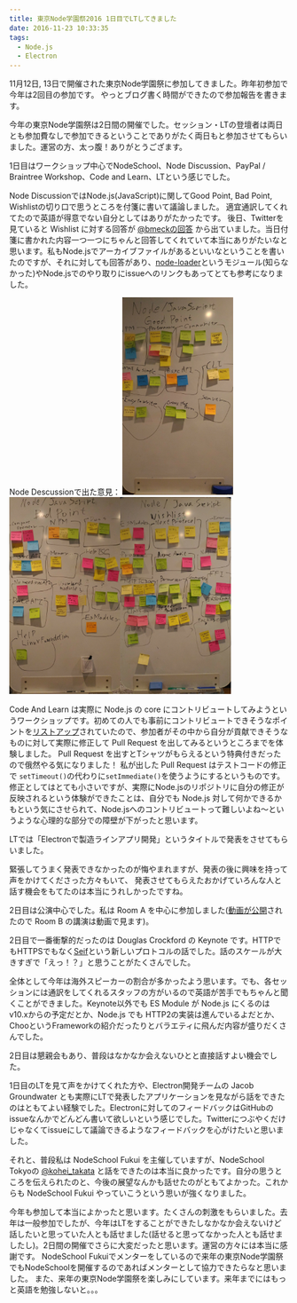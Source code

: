```yaml
---
title: 東京Node学園祭2016 1日目でLTしてきました
date: 2016-11-23 10:33:35
tags:
  - Node.js
  - Electron
---
```


11月12日, 13日で開催された東京Node学園祭に参加してきました。昨年初参加で今年は2回目の参加です。
やっとブログ書く時間ができたので参加報告を書きます。

今年の東京Node学園祭は2日間の開催でした。セッション・LTの登壇者は両日とも参加費なしで参加できるということでありがたく両日もと参加させてもらいました。運営の方、太っ腹！ありがとうござます。

1日目はワークショップ中心でNodeSchool、Node Discussion、PayPal / Braintree Workshop、Code and Learn、LTという感じでした。

Node DiscussionではNode.js(JavaScript)に関してGood Point, Bad Point, Wishlistの切り口で思うところを付箋に書いて議論しました。
適宜通訳してくれてたので英語が得意でない自分としてはありがたかったです。
後日、Twitterを見ていると Wishlist に対する回答が [@bmeckの回答](https://gist.github.com/bmeck/acfa3f54e779d718f49f9ad2ec15aff7) から出ていました。当日付箋に書かれた内容一つ一つにちゃんと回答してくれていて本当にありがたいなと思います。私もNode.jsでアーカイブファイルがあるといいなということを書いたのですが、それに対しても回答があり、[node-loader](https://github.com/bmeck/noda-loader)というモジュール(知らなかった)やNode.jsでのやり取りにissueへのリンクもあってとても参考になりました。

Node Descussionで出た意見：
<img src="/images/nodefest2016/node_discussion_good_point.jpg" width="200px"/><img src="/images/nodefest2016/node_discussion_bad_point.jpg" width="200px"/><img src="/images/nodefest2016/node_discussion_wishlist.jpg" width="200px"/>

Code And Learn は実際に Node.js の core にコントリビュートしてみようというワークショップです。初めての人でも事前にコントリビュートできそうなポイントを[リストアップ](https://github.com/nodejs/code-and-learn/issues/58)されていたので、参加者がその中から自分が貢献できそうなものに対して実際に修正して Pull Request を出してみるというところまでを体験しました。
Pull Request を出すとTシャツがもらえるという特典付きだったので俄然やる気になりました！
私が出した Pull Request はテストコードの修正で `setTimeout()`の代わりに`setImmediate()`を使うようにするというものです。修正としてはとても小さいですが、実際にNode.jsのリポジトリに自分の修正が反映されるという体験ができたことは、自分でも Node.js 対して何かできるかもという気にさせられて、Node.jsへのコントリビュートって難しいよね〜というような心理的な部分での障壁が下がったと思います。

LTでは「Electronで製造ラインアプリ開発」というタイトルで発表をさせてもらいました。

<div style="width: 65%">
<script async class="speakerdeck-embed" data-id="c647225fb92249aaa6ab111e059eb7af" data-ratio="1.33159947984395" src="//speakerdeck.com/assets/embed.js"></script>
</div>

緊張してうまく発表できなかったのが悔やまれますが、発表の後に興味を持って声をかけてくださった方々もいて、
発表させてもらえたおかげていろんな人と話す機会をもてたのは本当にうれしかったですね。

2日目は公演中心でした。私は Room A を中心に参加しました([動画が公開](https://nodejs.connpass.com/event/42182/presentation/)されたので Room B の講演は動画で見ます)。

2日目で一番衝撃的だったのは Douglas Crockford の Keynote です。HTTPでもHTTPSでもなく[Seif](http://www.theserverside.com/news/4500279472/Seif-project-makes-Web-security-a-priority)という新しいプロトコルの話でした。話のスケールが大きすぎで「えっ！？」と思うことがたくさんでした。

全体として今年は海外スピーカーの割合が多かったよう思います。でも、各セッションには通訳をしてくれるスタッフの方がいるので英語が苦手でもちゃんと聞くことができました。Keynote以外でも ES Module が Node.js にくるのはv10.xからの予定だとか、Node.js でも HTTP2の実装は進んでいるよだとか、ChooというFrameworkの紹介だったりとバラエティに飛んだ内容が盛りだくさんでした。

2日目は懇親会もあり、普段はなかなか会えないひとと直接話すよい機会でした。

1日目のLTを見て声をかけてくれた方や、Electron開発チームの Jacob Groundwater とも実際にLTで発表したアプリケーションを見ながら話をできたのはともてよい経験でした。Electronに対してのフィードバックはGitHubのissueなんかでどんどん書いて欲しいという感じでした。Twitterにつぶやくだけじゃなくてissueにして議論できるようなフィードバックを心がけたいと思いました。

それと、普段私は NodeSchool Fukui を主催していますが、NodeSchool Tokyoの [@kohei_takata](https://twitter.com/kohei_takata) と話をできたのは本当に良かったです。自分の思うところを伝えられたのと、今後の展望なんかも話せたのがともてよかった。これからも NodeSchool Fukui やっていこうという思いが強くなりました。

今年も参加して本当によかったと思います。たくさんの刺激をもらいました。去年は一般参加でしたが、今年はLTをすることができたしなかなか会えないけど話したいと思っていた人とも話せました(話せると思ってなかった人とも話せましたし)。2日間の開催でさらに大変だったと思います。運営の方々には本当に感謝です。
NodeSchool Fukuiでメンターをしているので来年の東京Node学園祭でもNodeSchoolを開催するのであればメンターとして協力できたらなと思いました。
また、来年の東京Node学園祭を楽しみにしています。来年までにはもっと英語を勉強しないと。。。
